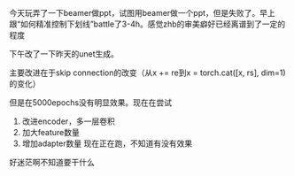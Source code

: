 今天玩弄了一下beamer做ppt，试图用beamer做一个ppt，但是失败了。早上跟“如何精准控制下划线”battle了3-4h。感觉zhb的审美癖好已经离谱到了一定的程度

下午改了一下昨天的unet生成。

主要改进在于skip connection的改变（从x += re到x = torch.cat([x, rs], dim=1)的变化）

但是在5000epochs没有明显效果。现在在尝试
1. 改进encoder，多一层卷积
2. 加大feature数量
3. 增加adapter数量
现在正在跑，不知道有没有效果

好迷茫啊不知道要干什么
